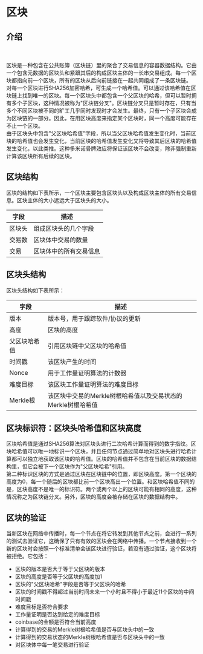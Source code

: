 # 区块

<a name="61a3ec66"></a>
## 介绍
<br /><br />区块是一种包含在公共账簿（区块链）里的聚合了交易信息的容器数据结构。它由一个包含元数据的区块头和紧跟其后的构成区块主体的一长串交易组成。每一个区块都指向前一个区块，所有的区块从后向前链接在一起共同组成了一条区块链。<br />对每一个区块进行SHA256加密哈希，可生成一个哈希值。可以通过该哈希值在区块链上找到唯一的区块。每一个区块头中都包含一个父区块的哈希，但可以暂时拥有多个子区块，这种情况被称为"区块链分叉"。区块链分叉只是暂时存在，只有当多个不同区块被不同的旷工几乎同时发现时才会发生。最终，只有一个子区块会成为区块链的一部分。因此，在用区块高度来指定某个区块时，同一个高度可能存在不止一个区块。<br />由于区块头中包含"父区块哈希值"字段，所以当父区块哈希值发生变化时，当前区块的哈希值也会发生变化，当前区块的哈希值发生变化又将导致其后区块的哈希值发生变化，以此类推。这种多米诺骨牌效应将保证该区块不会改变，除非强制重新计算该区块所有后续的区块。

<a name="3773098a"></a>
## 区块结构

区块的结构如下表所示，一个区块主要包含区块头以及构成区块主体的所有交易信息。区块主体的大小远远大于区块头的大小。

| 字段 | 描述 |
| --- | --- |
| 区块头 | 组成区块头的几个字段 |
| 交易数 | 区块体中交易的数量 |
| 交易 | 区块体中的所有交易信息 |


<a name="726de1d0"></a>
## 区块头结构

区块头结构如下表所示：

| 字段 | 描述 |
| --- | --- |
| 版本 | 版本号，用于跟踪软件/协议的更新 |
| 高度 | 区块的高度 |
| 父区块哈希值 | 引用区块链中父区块的哈希值 |
| 时间戳 | 该区块产生的时间 |
| Nonce | 用于工作量证明算法的计数器 |
| 难度目标 | 该区块工作量证明算法的难度目标 |
| Merkle根 | 该区块中交易的Merkle树根哈希值以及交易状态的Merkle树根哈希值 |


<a name="cd1cb784"></a>
## 区块标识符：区块头哈希值和区块高度

区块哈希值是通过SHA256算法对区块头进行二次哈希计算而得到的数字指纹。区块哈希值可以唯一地标识一个区块，并且任何节点通过简单地对区块头进行哈希计算都可以独立地获取该区块的哈希值。区块的哈希值并不包含在当前区块的数据结构里，但它会被下一个区块作为"父区块哈希"引用。<br />第二种标识区块的方式是通过区块在区块链中的位置，即区块高度。第一个区块的高度为0，每一个随后的区块都比前一个区块高出一个位置。和区块哈希值不同的是，区块高度不是唯一的标识符。两个或两个以上的区块可能有相同的高度，这种情况称之为区块链分叉。另外，区块的高度会被存储在区块的数据结构中。

<a name="2544ed50"></a>
## 区块的验证

当新区块在网络中传播时，每一个节点在将它转发到其他节点之前，会进行一系列的测试去验证它，这确保了只有有效的区块会在网络中传播。一个节点接收到一个新的区块时会按照一个标准清单会该区块进行验证，若没有通过验证，这个区块将被拒绝。它包括：

* 区块的版本是否大于等于父区块的版本
* 区块的高度是否等于父区块的高度加1
* 区块的"父区块哈希"字段是否等于父区块的哈希
* 区块的时间戳不得超过当前时间未来一个小时且不得小于最近11个区块的中间时间戳
* 难度目标是否符合要求
* 工作量证明是否达到给定的难度目标
* coinbase的金额是否符合当前高度
* 计算得到的交易的Merkle树根哈希值是否与区块头中的一致
* 计算得到的交易状态的Merkle树根哈希值是否与区块头中的一致
* 对区块体中每一笔交易进行验证
